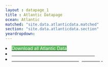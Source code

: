 ```yaml
---
layout : datapage_1
title : Atlantic Datapage
ocean: Atlantic
matched: "site.data.atlanticdata.matched"
section: "site.data.atlanticdata.section"
yeardropdown: 
---
```


<!-- first lines of the data tree -->

<li><a href="https://cchdo.ucsd.edu/data/19770/Atlantic_Ocean_Data.zip"><span style="background:#5cb85c;color:white">Download all Atlantic Data</span></a></li>
<li><a href="assets/documents/Guide to Atlantic Cruises and Clean Files.pdf"><span style="color:white">Guide to Atlantic Cruise and Clean Files</span></a></li>
<li><a href="assets/documents/Atlantic Ocean matched line segment map.pdf"><span style="color:white">Atlantic Ocean Matched Line Segment map</span></a></li>